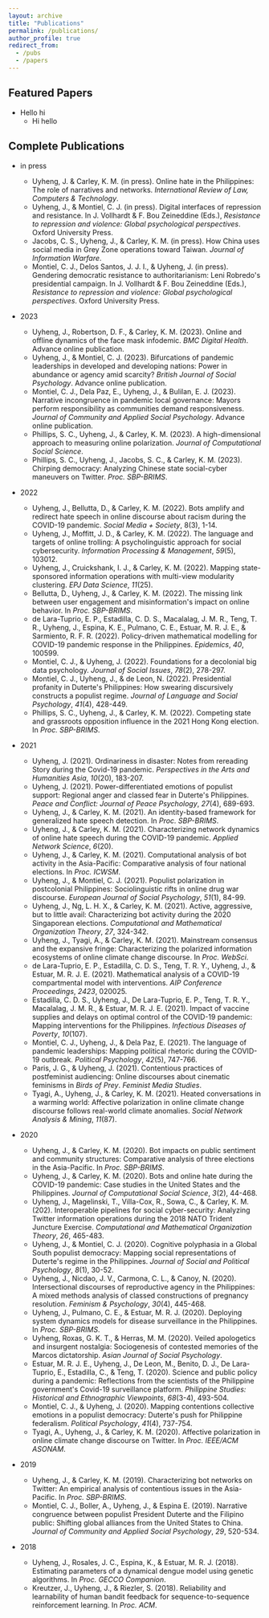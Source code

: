 ```yaml
---
layout: archive
title: "Publications"
permalink: /publications/
author_profile: true
redirect_from:
  - /pubs
  - /papers
---
```


## Featured Papers
* Hello hi
  * Hi hello

## Complete Publications
* in press
  * Uyheng, J. & Carley, K. M. (in press). Online hate in the Philippines: The role of narratives and networks. <i>International Review of Law, Computers & Technology</i>.
  * Uyheng, J., & Montiel, C. J. (in press). Digital interfaces of repression and resistance. In J. Vollhardt & F. Bou Zeineddine (Eds.), <i>Resistance to repression and violence: Global psychological perspectives</i>. Oxford University Press.
  * Jacobs, C. S., Uyheng, J., & Carley, K. M. (in press). How China uses social media in Grey Zone operations toward Taiwan. <i>Journal of Information Warfare</i>.
  * Montiel, C. J., Delos Santos, J. J. I., & Uyheng, J. (in press). Gendering democratic resistance to authoritarianism: Leni Robredo's presidential campaign. In J. Vollhardt & F. Bou Zeineddine (Eds.), <i>Resistance to repression and violence: Global psychological perspectives</i>. Oxford University Press. 

* 2023
  * Uyheng, J., Robertson, D. F., & Carley, K. M. (2023). Online and offline dynamics of the face mask infodemic. <i>BMC Digital Health</i>. Advance online publication.
  * Uyheng, J., & Montiel, C. J. (2023). Bifurcations of pandemic leaderships in developed and developing nations: Power in abundance or agency amid scarcity? <i>British Journal of Social Psychology</i>. Advance online publication. 
  * Montiel, C. J., Dela Paz, E., Uyheng, J., & Bulilan, E. J. (2023). Narrative incongruence in pandemic local governance: Mayors perform responsibility as communities demand responsiveness. <i>Journal of Community and Applied Social Psychology</i>. Advance online publication. 
  * Phillips, S. C., Uyheng, J., & Carley, K. M. (2023). A high-dimensional approach to measuring online polarization. <i>Journal of Computational Social Science</i>.
  * Phillips, S. C., Uyheng, J., Jacobs, S. C., & Carley, K. M. (2023). Chirping democracy: Analyzing Chinese state social-cyber maneuvers on Twitter. <i>Proc. SBP-BRIMS</i>.

* 2022
  * Uyheng, J., Bellutta, D., & Carley, K. M. (2022). Bots amplify and redirect hate speech in online discourse about racism during the COVID-19 pandemic. <i>Social Media + Society</i>, 8(3), 1-14.
  * Uyheng, J., Moffitt, J. D., & Carley, K. M. (2022). The language and targets of online trolling: A psycholinguistic approach for social cybersecurity. <i>Information Processing & Management</i>, <i>59</i>(5), 103012. 
  * Uyheng, J., Cruickshank, I. J., & Carley, K. M. (2022). Mapping state-sponsored information operations with multi-view modularity clustering. <i>EPJ Data Science</i>, <i>11</i>(25). 
  * Bellutta, D., Uyheng, J., & Carley, K. M. (2022). The missing link between user engagement and misinformation's impact on online behavior. In <i>Proc. SBP-BRIMS</i>.
  * de Lara-Tuprio, E. P., Estadilla, C. D. S., Macalalag, J. M. R., Teng, T. R., Uyheng, J., Espina, K. E., Pulmano, C. E., Estuar, M. R. J. E., & Sarmiento, R. F. R. (2022). Policy-driven mathematical modelling for COVID-19 pandemic response in the Philippines. <i>Epidemics</i>, <i>40</i>, 100599. 
  * Montiel, C. J., & Uyheng, J. (2022). Foundations for a decolonial big data psychology. <i>Journal of Social Issues</i>, <i>78</i>(2), 278-297. 
  * Montiel, C. J., Uyheng, J., & de Leon, N. (2022). Presidential profanity in Duterte's Philippines: How swearing discursively constructs a populist regime. <i>Journal of Language and Social Psychology</i>, <i>41</i>(4), 428-449. 
  * Phillips, S. C., Uyheng, J., & Carley, K. M. (2022). Competing state and grassroots opposition influence in the 2021 Hong Kong election. In <i>Proc. SBP-BRIMS</i>.

* 2021
  * Uyheng, J. (2021). Ordinariness in disaster: Notes from rereading Story during the Covid-19 pandemic. <i>Perspectives in the Arts and Humanities Asia</i>, <i>10</i>(20), 183-207. 
  * Uyheng, J. (2021). Power-differentiated emotions of populist support: Regional anger and classed fear in Duterte's Philippines. <i>Peace and Conflict: Journal of Peace Psychology</i>, <i>27</i>(4), 689-693. 
  * Uyheng, J., & Carley, K. M. (2021). An identity-based framework for generalized hate speech detection. In <i>Proc. SBP-BRIMS</i>.
  * Uyheng, J., & Carley, K. M. (2021). Characterizing network dynamics of online hate speech during the COVID-19 pandemic. <i>Applied Network Science</i>, <i>6</i>(20). 
  * Uyheng, J., & Carley, K. M. (2021). Computational analysis of bot activity in the Asia-Pacific: Comparative analysis of four national elections. In <i>Proc. ICWSM</i>.
  * Uyheng, J., & Montiel, C. J. (2021).  Populist polarization in postcolonial Philippines: Sociolinguistic rifts in online drug war discourse. <i>European Journal of Social Psychology</i>, <i>51</i>(1), 84-99.
  * Uyheng, J., Ng, L. H. X., & Carley, K. M. (2021). Active, aggressive, but to little avail: Characterizing bot activity during the 2020 Singaporean elections. <i>Computational and Mathematical Organization Theory</i>, <i>27</i>, 324-342.
  * Uyheng, J., Tyagi, A., & Carley, K. M. (2021). Mainstream consensus and the expansive fringe: Characterizing the polarized information ecosystems of online climate change discourse. In <i>Proc. WebSci</i>.
  * de Lara-Tuprio, E. P., Estadilla, C. D. S., Teng, T. R. Y., Uyheng, J., & Estuar, M. R. J. E. (2021). Mathematical analysis of a COVID-19 compartmental model with interventions. <i>AIP Conference Proceedings</i>, <i>2423</i>, 020025.
  * Estadilla, C. D. S., Uyheng, J., De Lara-Tuprio, E. P., Teng, T. R. Y., Macalalag, J. M. R., & Estuar, M. R. J. E. (2021). Impact of vaccine supplies and delays on optimal control of the COVID-19 pandemic: Mapping interventions for the Philippines. <i>Infectious Diseases of Poverty</i>, <i>10</i>(107).
  * Montiel, C. J., Uyheng, J., & Dela Paz, E. (2021). The language of pandemic leaderships: Mapping political rhetoric during the COVID-19 outbreak. <i>Political Psychology</i>, <i>42</i>(5), 747-766. 
  * Paris, J. G., & Uyheng, J. (2021). Contentious practices of postfeminist audiencing: Online discourses about cinematic feminisms in <i>Birds of Prey</i>. <i>Feminist Media Studies</i>.
  * Tyagi, A., Uyheng, J., & Carley, K. M. (2021). Heated conversations in a warming world: Affective polarization in online climate change discourse follows real-world climate anomalies. <i>Social Network Analysis & Mining</i>, <i>11</i>(87).
  
* 2020
  * Uyheng, J., & Carley, K. M. (2020). Bot impacts on public sentiment and community structures: Comparative analysis of three elections in the Asia-Pacific. In <i>Proc. SBP-BRIMS</i>.
  * Uyheng, J., & Carley, K. M. (2020). Bots and online hate during the COVID-19 pandemic: Case studies in the United States and the Philippines. <i>Journal of Computational Social Science</i>, <i>3</i>(2), 44-468. 
  * Uyheng, J., Magelinski, T., Villa-Cox, R., Sowa, C., & Carley, K. M. (202). Interoperable pipelines for social cyber-security: Analyzing Twitter information operations during the 2018 NATO Trident Juncture Exercise. <i>Computational and Mathematical Organization Theory</i>, <i>26</i>, 465-483.
  * Uyheng, J., & Montiel, C. J. (2020). Cognitive polyphasia in a Global South populist democracy: Mapping social representations of Duterte's regime in the Philippines. <i>Journal of Social and Political Psychology</i>, <i>8</i>(1), 30-52.
  * Uyheng, J., Nicdao, J. V., Carmona, C. L., & Canoy, N. (2020). Intersectional discourses of reproductive agency in the Philippines: A mixed methods analysis of classed constructions of pregnancy resolution. <i>Feminism & Psychology</i>, <i>30</i>(4), 445-468.
  * Uyheng, J., Pulmano, C. E., & Estuar, M. R. J. (2020). Deploying system dynamics models for disease surveillance in the Philippines. In <i>Proc. SBP-BRIMS</i>.
  * Uyheng, Roxas, G. K. T., & Herras, M. M. (2020). Veiled apologetics and insurgent nostalgia: Sociogenesis of contested memories of the Marcos dictatorship. <i>Asian Journal of Social Psychology</i>.
  * Estuar, M. R. J. E., Uyheng, J., De Leon, M., Benito, D. J., De Lara-Tuprio, E., Estadilla, C., & Teng, T. (2020). Science and public policy during a pandemic: Reflections from the scientists of the Philippine government's Covid-19 surveillance platform. <i>Philippine Studies: Historical and Ethnographic Viewpoints</i>, <i>68</i>(3-4), 493-504. 
  * Montiel, C. J., & Uyheng, J. (2020). Mapping contentions collective emotions in a populist democracy: Duterte's push for Philippine federalism. <i>Political Psychology</i>, <i>41</i>(4), 737-754. 
  * Tyagi, A., Uyheng, J., & Carley, K. M. (2020). Affective polarization in online climate change discourse on Twitter. In <i>Proc. IEEE/ACM ASONAM</i>.

* 2019
  * Uyheng, J., & Carley, K. M. (2019). Characterizing bot networks on Twitter: An empirical analysis of contentious issues in the Asia-Pacific. In <i>Proc. SBP-BRIMS</i>.
  * Montiel, C. J., Boller, A., Uyheng, J., & Espina E. (2019). Narrative congruence between populist President Duterte and the Filipino public: Shifting global alliances from the United States to China. <i>Journal of Community and Applied Social Psychology</i>, <i>29</i>, 520-534.
  
* 2018
  * Uyheng, J., Rosales, J. C., Espina, K., & Estuar, M. R. J. (2018). Estimating parameters of a dynamical dengue model using genetic algorithms. In <i>Proc. GECCO Companion</i>.
  * Kreutzer, J., Uyheng, J., & Riezler, S. (2018). Reliability and learnability of human bandit feedback for sequence-to-sequence reinforcement learning. In <i>Proc. ACM</i>.
